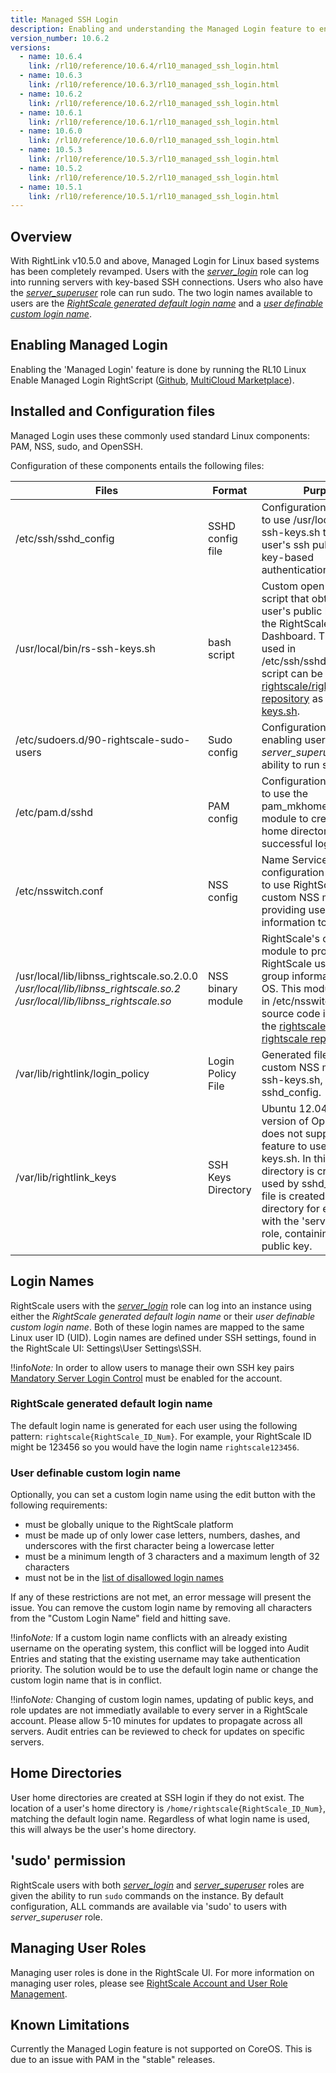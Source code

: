 ```yaml
---
title: Managed SSH Login
description: Enabling and understanding the Managed Login feature to enable users to SSH into instances.
version_number: 10.6.2
versions:
  - name: 10.6.4
    link: /rl10/reference/10.6.4/rl10_managed_ssh_login.html
  - name: 10.6.3
    link: /rl10/reference/10.6.3/rl10_managed_ssh_login.html
  - name: 10.6.2
    link: /rl10/reference/10.6.2/rl10_managed_ssh_login.html
  - name: 10.6.1
    link: /rl10/reference/10.6.1/rl10_managed_ssh_login.html
  - name: 10.6.0
    link: /rl10/reference/10.6.0/rl10_managed_ssh_login.html
  - name: 10.5.3
    link: /rl10/reference/10.5.3/rl10_managed_ssh_login.html
  - name: 10.5.2
    link: /rl10/reference/10.5.2/rl10_managed_ssh_login.html
  - name: 10.5.1
    link: /rl10/reference/10.5.1/rl10_managed_ssh_login.html
---
```

## Overview

With RightLink v10.5.0 and above, Managed Login for Linux based systems has been completely revamped. Users with the [*server_login*](/cm/ref/user_roles.html#-server_login) role can log into running servers with key-based SSH connections. Users who also have the [*server_superuser*](cm/ref/user_roles.html#-server_superuser) role can run sudo. The two login names available to users are the [*RightScale generated default login name*](#login-names-rightscale-generated-default-login-name) and a [*user definable custom login name*](#login-names-user-definable-custom-login-name).

## Enabling Managed Login

Enabling the 'Managed Login' feature is done by running the RL10 Linux Enable Managed Login RightScript ([Github](https://github.com/rightscale/rightlink_scripts/blob/master/rll/enable-managed-login.sh), [MultiCloud Marketplace](http://www.rightscale.com/library/right_scripts/RL10-Linux-Enable-Managed-Logi/lineage/59044)).

## Installed and Configuration files

Managed Login uses these commonly used standard Linux components: PAM, NSS, sudo, and OpenSSH.

Configuration of these components entails the following files:

Files | Format | Purpose |
----- | ------ | ------- |
/etc/ssh/sshd_config | SSHD config file | Configuration file updated to use /usr/local/bin/rs-ssh-keys.sh to obtain a user's ssh public key for key-based authentication. |
/usr/local/bin/rs-ssh-keys.sh | bash script | Custom open-source script that obtains a user's public key set in the RightScale Dashboard. This script is used in /etc/ssh/sshd_config. The script can be found in the [rightscale/rightlink_scripts repository](https://github.com/rightscale/rightlink_scripts) as [rs-ssh-keys.sh](https://github.com/rightscale/rightlink_scripts/blob/master/rll/attachments/rs-ssh-keys.sh). |
/etc/sudoers.d/90-rightscale-sudo-users | Sudo config | Configuration file enabling users with *server_superuser* role the ability to run sudo. |
/etc/pam.d/sshd | PAM config | Configuration file updated to use the pam_mkhomedir PAM module to create user's home directory at successful login. |
/etc/nsswitch.conf | NSS config | Name Service Switch configuration file updated to use RightScale's custom NSS module providing user and group information to the OS. |
/usr/local/lib/libnss_rightscale.so.2.0.0<br>*/usr/local/lib/libnss_rightscale.so.2*<br>*/usr/local/lib/libnss_rightscale.so* | NSS binary module | RightScale's custom NSS module to provide RightScale user and group information to the OS. This module is used in /etc/nsswitch.conf. The source code is available in the [rightscale/libnss-rightscale repository](https://github.com/rightscale/libnss-rightscale). |
/var/lib/rightlink/login_policy | Login Policy File | Generated file read by the custom NSS module, rs-ssh-keys.sh, and sshd_config. |
/var/lib/rightlink_keys | SSH Keys Directory | Ubuntu 12.04 has a version of OpenSSH that does not support the feature to use rs-ssh-keys.sh. In this case, this directory is created and used by sshd_config. A file is created in this directory for every user with the 'server_login' role, containing their public key. |

## Login Names

RightScale users with the [*server_login*](/cm/ref/user_roles.html#-server_login) role can log into an instance using either the *RightScale generated default login name* or their *user definable custom login name*. Both of these login names are mapped to the same Linux user ID (UID). Login names are defined under SSH settings, found in the RightScale UI: Settings\User Settings\SSH.

!!info*Note:* In order to allow users to manage their own SSH key pairs [Mandatory Server Login Control](/cm/dashboard/settings/account/enable_mandatory_server_login_control.html) must be enabled for the account.

### RightScale generated default login name
The default login name is generated for each user using the following pattern: `rightscale{RightScale_ID_Num}`. For example, your RightScale ID might be 123456 so you would have the login name `rightscale123456`.

### User definable custom login name

Optionally, you can set a custom login name using the edit button with the following requirements:
* must be globally unique to the RightScale platform
* must be made up of only lower case letters, numbers, dashes, and underscores with the first character being a lowercase letter
* must be a minimum length of 3 characters and a maximum length of 32 characters
* must not be in the [list of disallowed login names](rl10_disallowed_login_names.html)

If any of these restrictions are not met, an error message will present the issue. You can remove the custom login name by removing all characters from the "Custom Login Name" field and hitting save.

!!info*Note:* If a custom login name conflicts with an already existing username on the operating system, this conflict will be logged into Audit Entries and stating that the existing username may take authentication priority. The solution would be to use the default login name or change the custom login name that is in conflict.

!!info*Note:* Changing of custom login names, updating of public keys, and role updates are not immediatly available to every server in a RightScale account.  Please allow 5-10 minutes for updates to propagate across all servers.  Audit entries can be reviewed to check for updates on specific servers.

## Home Directories

User home directories are created at SSH login if they do not exist. The location of a user's home directory is `/home/rightscale{RightScale_ID_Num}`, matching the default login name.  Regardless of what login name is used, this will always be the user's home directory.

## 'sudo' permission

RightScale users with both [*server_login*](/cm/ref/user_roles.html#-server_login) and [*server_superuser*](cm/ref/user_roles.html#-server_superuser) roles are given the ability to run `sudo` commands on the instance. By default configuration, ALL commands are available via 'sudo' to users with *server_superuser* role.

## Managing User Roles

Managing user roles is done in the RightScale UI. For more information on managing user roles, please see [RightScale Account and User Role Management](/cm/rs101/rightScale_account_and_user_role_management.html).

## Known Limitations

Currently the Managed Login feature is not supported on CoreOS. This is due to an issue with PAM in the "stable" releases.

